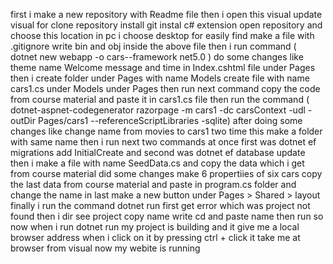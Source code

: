 first i make a new repository with Readme file
then i open this visual
update visual
for clone repository
install git
instal c# extension
open repository and choose this location in pc i choose desktop for easily find
make a file with .gitignore
write bin and obj inside the above file
then i run command ( dotnet new webapp -o cars--framework net5.0 )
do some changes like theme name Welcome message and time in Index.cshtml file under Pages
then i create folder under Pages with name Models 
create file with name cars1.cs under Models under Pages
then run next command
copy the code from course material and paste it in cars1.cs file
then run the command ( dotnet-aspnet-codegenerator razorpage -m cars1 -dc carsContext -udl -outDir Pages/cars1 --referenceScriptLibraries -sqlite) after doing some changes like change name from movies to cars1 two time
this make a folder with same name
then i run next two commands at once first was dotnet ef migrations add InitialCreate and second was dotnet ef database update
then i make a file with name SeedData.cs and copy the data which i get from course material
did some changes make 6 propertiies of six cars
copy the last data from course material and paste in program.cs folder and change the name
in last make a new button under Pages > Shared > layout 
finally i run the command dotnet run
first get error which was project not found
then i dir see project 
copy name write cd and paste name then run
so now when i run dotnet run my project is building and it give me a local browser address
when i click on it by pressing ctrl + click it take me at browser from visual
now my webite is running